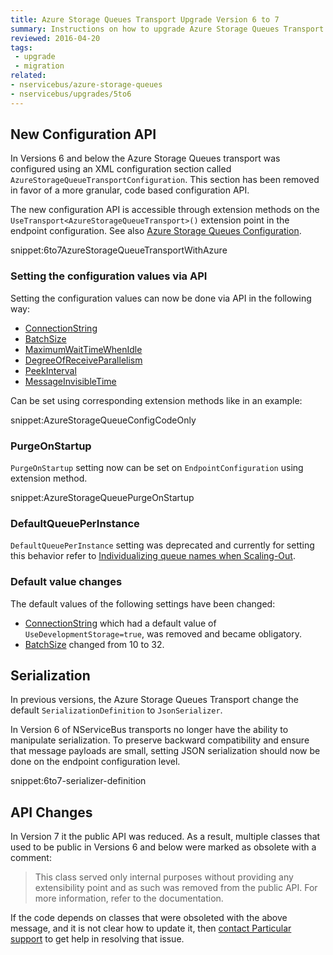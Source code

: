 ```yaml
---
title: Azure Storage Queues Transport Upgrade Version 6 to 7
summary: Instructions on how to upgrade Azure Storage Queues Transport Version 6 to 7.
reviewed: 2016-04-20
tags:
 - upgrade
 - migration
related:
- nservicebus/azure-storage-queues
- nservicebus/upgrades/5to6
---
```



## New Configuration API

In Versions 6 and below the Azure Storage Queues transport was configured using an XML configuration section called `AzureStorageQueueTransportConfiguration`. This section has been removed in favor of a more granular, code based configuration API.

The new configuration API is accessible through extension methods on the `UseTransport<AzureStorageQueueTransport>()` extension point in the endpoint configuration. See also [Azure Storage Queues Configuration](/nservicebus/azure-storage-queues/configuration.md).

snippet:6to7AzureStorageQueueTransportWithAzure


### Setting the configuration values via API

Setting the configuration values can now be done via API in the following way:

 * [ConnectionString](/nservicebus/azure-storage-queues/configuration.md#configuration-parameters-connectionstring)
 * [BatchSize](/nservicebus/azure-storage-queues/configuration.md#configuration-parameters-batchsize)
 * [MaximumWaitTimeWhenIdle](/nservicebus/azure-storage-queues/configuration.md#configuration-parameters-maximumwaittimewhenidle)
 * [DegreeOfReceiveParallelism](/nservicebus/azure-storage-queues/configuration.md#configuration-parameters-degreeofreceiveparallelism)
 * [PeekInterval](/nservicebus/azure-storage-queues/configuration.md#configuration-parameters-peekinterval)
 * [MessageInvisibleTime](/nservicebus/azure-storage-queues/configuration.md#configuration-parameters-messageinvisibletime)

Can be set using corresponding extension methods like in an example:

snippet:AzureStorageQueueConfigCodeOnly


### PurgeOnStartup

`PurgeOnStartup` setting now can be set on `EndpointConfiguration` using extension method.

snippet:AzureStorageQueuePurgeOnStartup


### DefaultQueuePerInstance

`DefaultQueuePerInstance` setting was deprecated and currently for setting this behavior refer to [Individualizing queue names when Scaling-Out](/nservicebus/scalability-and-ha/individualizing-queues-when-scaling-out.md).


### Default value changes

The default values of the following settings have been changed:

 * [ConnectionString](/nservicebus/azure-storage-queues/configuration.md#configuration-parameters-connectionstring) which had a default value of `UseDevelopmentStorage=true`, was removed and became obligatory.
 * [BatchSize](/nservicebus/azure-storage-queues/configuration.md#configuration-parameters-batchsize) changed from 10 to 32.


## Serialization

In previous versions, the Azure Storage Queues Transport change the default `SerializationDefinition` to `JsonSerializer`.

In Version 6 of NServiceBus transports no longer have the ability to manipulate serialization. To preserve backward compatibility and ensure that message payloads are small, setting JSON serialization should now be done on the endpoint configuration level.

snippet:6to7-serializer-definition


## API Changes

In Version 7 it the public API was reduced. As a result, multiple classes that used to be public in Versions 6 and below were marked as obsolete with a comment:

> This class served only internal purposes without providing any extensibility point and as such was removed from the public API. For more information, refer to the documentation.

If the code depends on classes that were obsoleted with the above message, and it is not clear how to update it, then [contact Particular support](http://particular.net/contactus) to get help in resolving that issue. 
